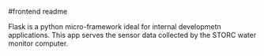#frontend readme

Flask is a python micro-framework ideal for internal developmetn applications. This app serves the sensor data collected by the STORC water monitor computer. 
